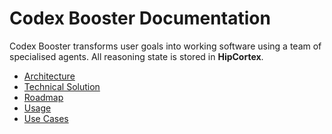 # Codex Booster Documentation

Codex Booster transforms user goals into working software using a team of
specialised agents.  All reasoning state is stored in **HipCortex**.

- [Architecture](architecture.md)
- [Technical Solution](solution.md)
- [Roadmap](roadmap.md)
- [Usage](usage.md)
- [Use Cases](use_cases.md)
